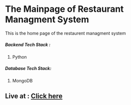 # The Mainpage of Restaurant Managment System

This is the home page of the restaurent managment system 

##### Backend Tech Stack :

1. Python

##### Database Tech Stack:

1. MongoDB


## Live at : <a href="https://share.streamlit.io/adityamukherjee42/payment_portal1/main/scratch_1.py">Click here</a>
